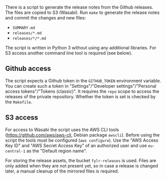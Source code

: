 There is a script to generate the release notes from the Github releases. The files are copied to S3 (Wasabi). Run `make` to generate the release notes and commit the changes and new files:

* `SUMMARY.md`
* `releases/*.md`
* `releases/*/*.md`

The script is written in Python 3 without using any additional libraries. For S3 access another command line tool is required (see below).

## Github access

The script expects a Github token in the `GITHUB_TOKEN` environment variable. You can create such a token in
"Settings"/"Developer settings"/"Personal access tokens"/"Tokens (classic)". It requires the `repo` scope to access the releases of the private repository. Whether the token is set is checked by the `Makefile`.

## S3 access

For access to Wasabi the script uses the AWS CLI tools (https://github.com/aws/aws-cli, Debian package `awscli`). Before using the script the tools must be configured (`aws configure`). Use the "AWS Access Key ID" and "AWS Secret Access Key" of an authorized user and use `eu-central-1` as the "Default region name".

For storing the release assets, the bucket `fylr-releases` is used. Files are only added when they are not present yet, so in case a release is changed later, a manual cleanup of the mirrored files is required.
